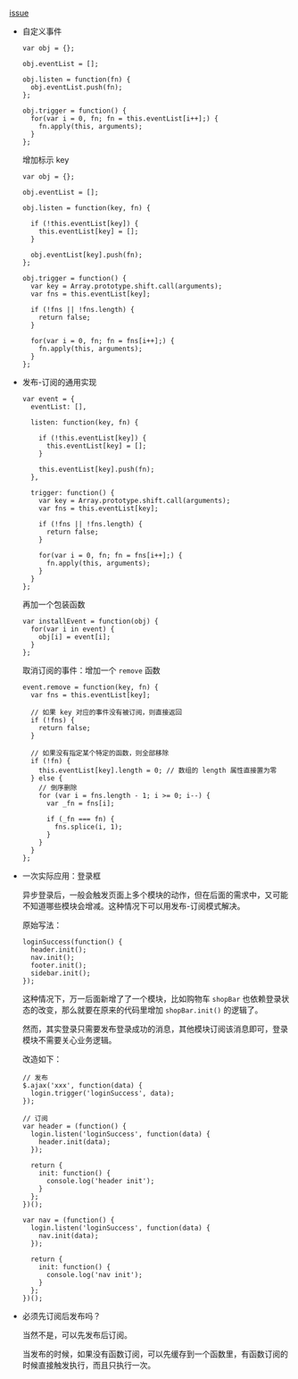[issue](https://github.com/hoperyy/blog/issues/41)

+ 自定义事件

  ```
  var obj = {};
  
  obj.eventList = [];

  obj.listen = function(fn) {
    obj.eventList.push(fn);
  };

  obj.trigger = function() {
    for(var i = 0, fn; fn = this.eventList[i++];) {
      fn.apply(this, arguments);
    }
  };

  ```

  增加标示 key

  ```
  var obj = {};
  
  obj.eventList = [];

  obj.listen = function(key, fn) {
  
    if (!this.eventList[key]) {
      this.eventList[key] = [];
    }

    obj.eventList[key].push(fn);
  };

  obj.trigger = function() {
    var key = Array.prototype.shift.call(arguments);
    var fns = this.eventList[key];

    if (!fns || !fns.length) {
      return false;
    }

    for(var i = 0, fn; fn = fns[i++];) {
      fn.apply(this, arguments);
    }
  };

  ```

+ 发布-订阅的通用实现

  ```
  var event = {
    eventList: [],

    listen: function(key, fn) {
    
      if (!this.eventList[key]) {
        this.eventList[key] = [];
      }

      this.eventList[key].push(fn);
    },

    trigger: function() {
      var key = Array.prototype.shift.call(arguments);
      var fns = this.eventList[key];

      if (!fns || !fns.length) {
        return false;
      }

      for(var i = 0, fn; fn = fns[i++];) {
        fn.apply(this, arguments);
      }
    }
  };
  ```

  再加一个包装函数

  ```
  var installEvent = function(obj) {
    for(var i in event) {
      obj[i] = event[i];
    }
  };
  ```

  取消订阅的事件：增加一个 `remove` 函数
  
  ```
  event.remove = function(key, fn) {
    var fns = this.eventList[key];
  
    // 如果 key 对应的事件没有被订阅，则直接返回
    if (!fns) {
      return false;
    }
    
    // 如果没有指定某个特定的函数，则全部移除
    if (!fn) {
      this.eventList[key].length = 0; // 数组的 length 属性直接置为零
    } else {
      // 倒序删除
      for (var i = fns.length - 1; i >= 0; i--) {
        var _fn = fns[i];

        if (_fn === fn) {
          fns.splice(i, 1);
        }
      }
    }
  };
  ```

+ 一次实际应用：登录框

  异步登录后，一般会触发页面上多个模块的动作，但在后面的需求中，又可能不知道哪些模块会增减。这种情况下可以用发布-订阅模式解决。

  原始写法：

  ```
  loginSuccess(function() {
    header.init();
    nav.init();
    footer.init();
    sidebar.init();
  });
  ```

  这种情况下，万一后面新增了了一个模块，比如购物车 `shopBar` 也依赖登录状态的改变，那么就要在原来的代码里增加 `shopBar.init()` 的逻辑了。

  然而，其实登录只需要发布登录成功的消息，其他模块订阅该消息即可，登录模块不需要关心业务逻辑。

  改造如下：

  ```
  // 发布
  $.ajax('xxx', function(data) {
    login.trigger('loginSuccess', data);
  });

  // 订阅
  var header = (function() {
    login.listen('loginSuccess', function(data) {
      header.init(data);
    });

    return {
      init: function() {
        console.log('header init');
      }
    };
  })();

  var nav = (function() {
    login.listen('loginSuccess', function(data) {
      nav.init(data);
    });

    return {
      init: function() {
        console.log('nav init');
      }
    };
  })();
  ```

+ 必须先订阅后发布吗？

  当然不是，可以先发布后订阅。

  当发布的时候，如果没有函数订阅，可以先缓存到一个函数里，有函数订阅的时候直接触发执行，而且只执行一次。